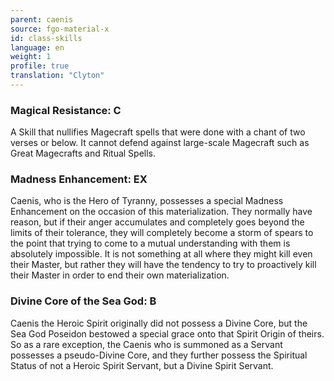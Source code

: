 ```yaml
---
parent: caenis
source: fgo-material-x
id: class-skills
language: en
weight: 1
profile: true
translation: "Clyton"
---
```


### Magical Resistance: C

A Skill that nullifies Magecraft spells that were done with a chant of two verses or below. It cannot defend against large-scale Magecraft such as Great Magecrafts and Ritual Spells.

### Madness Enhancement: EX

Caenis, who is the Hero of Tyranny, possesses a special Madness Enhancement on the occasion of this materialization. They normally have reason, but if their anger accumulates and completely goes beyond the limits of their tolerance, they will completely become a storm of spears to the point that trying to come to a mutual understanding with them is absolutely impossible. It is not something at all where they might kill even their Master, but rather they will have the tendency to try to proactively kill their Master in order to end their own materialization.

### Divine Core of the Sea God: B

Caenis the Heroic Spirit originally did not possess a Divine Core, but the Sea God Poseidon bestowed a special grace onto that Spirit Origin of theirs. So as a rare exception, the Caenis who is summoned as a Servant possesses a pseudo-Divine Core, and they further possess the Spiritual Status of not a Heroic Spirit Servant, but a Divine Spirit Servant.
